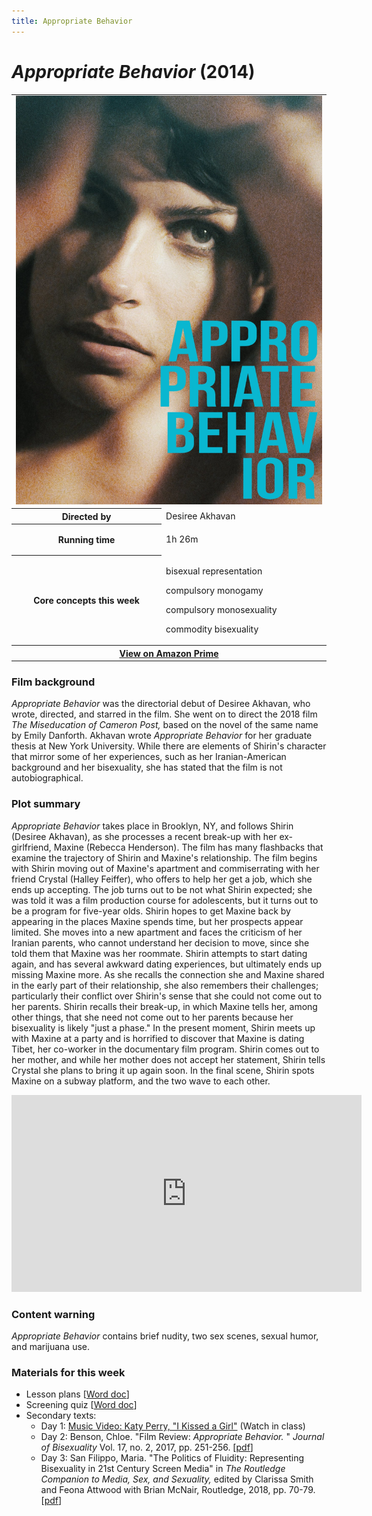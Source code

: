 ```yaml
---
title: Appropriate Behavior
---
```

# *Appropriate Behavior* (2014)

<table class="infobox"><tbody>
<tr><td colspan="2" class="infobox-center">

<a href="/modules/unit 1: comedy/appropriate.jpg">
<img src="/modules/unit 1: comedy/appropriate.jpg" class="infobox-poster" />
</a></td></tr>

<tr><th scope="row" class="infobox-label">Directed by</th><td class="infobox-data">
Desiree Akhavan
</td></tr><tr><th scope="row" class="infobox-label">Running time</th><td class="infobox-data">

1h 26m

</td></tr><tr><th scope="row" class="infobox-label">Core concepts this week</th><td class="infobox-data">

<p>bisexual representation</p>
<p>compulsory monogamy</p>
<p>compulsory monosexuality</p>
<p>commodity bisexuality</p>

</td></tr><tr><th colspan="2" class="infobox-center">
<a href="https://www.amazon.com/Appropriate-Behavior-Desiree-Akhavan/dp/B00SB2SDPS">
View on Amazon Prime</a></th></tr></tbody></table>

### Film background
*Appropriate Behavior* was the directorial debut of Desiree Akhavan, who wrote, directed, and starred in the film. She went on to direct the 2018 film *The Miseducation of Cameron Post,* based on the novel of the same name by Emily Danforth. Akhavan wrote *Appropriate Behavior* for her graduate thesis at New York University. While there are elements of Shirin's character that mirror some of her experiences, such as her Iranian-American background and her bisexuality, she has stated that the film is not autobiographical.

### Plot summary
*Appropriate Behavior* takes place in Brooklyn, NY, and follows Shirin (Desiree Akhavan), as she processes a recent break-up with her ex-girlfriend, Maxine (Rebecca Henderson). The film has many flashbacks that examine the trajectory of Shirin and Maxine's relationship.
The film begins with Shirin moving out of Maxine's apartment and commiserrating with her friend Crystal (Halley Feiffer), who offers to help her get a job, which she ends up accepting. The job turns out to be not what Shirin expected; she was told it was a film production course for adolescents, but it turns out to be a program for five-year olds. Shirin hopes to get Maxine back by appearing in the places Maxine spends time, but her prospects appear limited. She moves into a new apartment and faces the criticism of her Iranian parents, who cannot understand her decision to move, since she told them that Maxine was her roommate. Shirin attempts to start dating again, and has several awkward dating experiences, but ultimately ends up missing Maxine more. As she recalls the connection she and Maxine shared in the early part of their relationship, she also remembers their challenges; particularly their conflict over Shirin's sense that she could not come out to her parents. Shirin recalls their break-up, in which Maxine tells her, among other things, that she need not come out to her parents because her bisexuality is likely "just a phase." In the present moment, Shirin meets up with Maxine at a party and is horrified to discover that Maxine is dating Tibet, her co-worker in the documentary film program. Shirin comes out to her mother, and while her mother does not accept her statement, Shirin tells Crystal she plans to bring it up again soon. In the final scene, Shirin spots Maxine on a subway platform, and the two wave to each other.   

<div class="video-container">
<iframe width="560" height="315" src="https://www.youtube.com/embed/IjZ80dLFFfE" frameborder="0" allow="accelerometer; autoplay; clipboard-write; encrypted-media; gyroscope; picture-in-picture" allowfullscreen></iframe>
</div>

### Content warning
*Appropriate Behavior* contains brief nudity, two sex scenes, sexual humor, and marijuana use.

### Materials for this week
* Lesson plans [<a href="/modules/unit 1: comedy/~$propriate Behavior LP.docx" download>Word doc</a>]
* Screening quiz [<a href="/modules/unit 1: comedy/Appropriate Behavior Quiz.docx" download>Word doc</a>]
* Secondary texts:
    * Day 1: [Music Video: Katy Perry, "I Kissed a Girl"](https://www.youtube.com/watch?v=tAp9BKosZXs) (Watch in class)
    * Day 2: Benson, Chloe. "Film Review: *Appropriate Behavior.* " *Journal of Bisexuality* Vol. 17, no. 2, 2017, pp. 251-256. [<a href="/modules/unit 1: comedy/Appropriate Behavior Review.pdf" download>pdf</a>]
    * Day 3: San Filippo, Maria. "The Politics of Fluidity: Representing Bisexuality in 21st Century Screen Media" in *The Routledge Companion to Media, Sex, and Sexuality,* edited by Clarissa Smith and Feona Attwood with Brian McNair, Routledge, 2018, pp. 70-79. [<a href="/modules/unit 1: comedy/Politics of Fluidity.pdf" download>pdf</a>]
